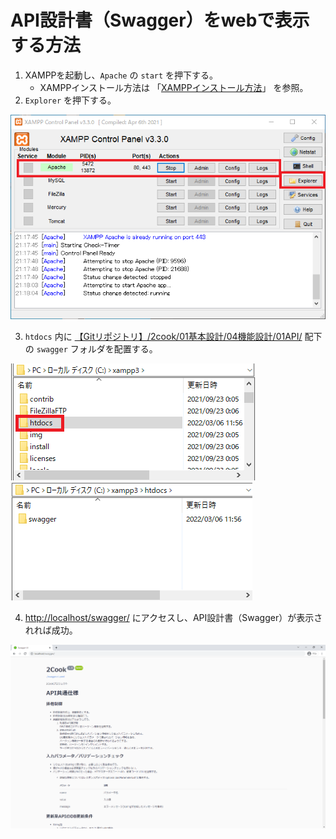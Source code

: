 # API設計書（Swagger）をwebで表示する方法

1. XAMPPを起動し、`Apache` の `start` を押下する。
    - XAMPPインストール方法は 「[XAMPPインストール方法](../01環境構築/XAMPPインストール方法.md)」 を参照。
2. `Explorer` を押下する。

![01](./img/swagger01.png)

3. `htdocs` 内に [【Gitリポジトリ】/2cook/01基本設計/04機能設計/01API/](../../01基本設計/04機能設計/01API/) 配下の `swagger` フォルダを配置する。

![02](./img/swagger02.png)
![03](./img/swagger03.png)

4. [http://localhost/swagger/](http://localhost/swagger/) にアクセスし、API設計書（Swagger）が表示されれば成功。

![04](./img/swagger04.png)


